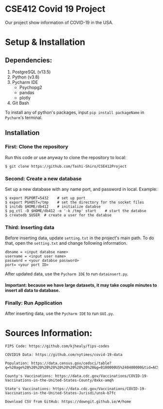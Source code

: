 # CSE412 Covid 19 Project
Our project show information of COVID-19 in the USA.

# Setup & Installation

## Dependencies:
1. PostgreSQL (v13.5)
2. Python (v3.8)
3. Pycharm IDE
   - Psychopg2
   - pandas
   - plotly
4. Git Bash

To install any of python's packages, input `pip install packageName` in `Pycharm`'s terminal.

## Installation

### First: Clone the repository
Run this code or use anyway to clone the repository to local:

    $ git clone https://github.com/Tashi-Shiro/CSE412Project

### Second: Create a new database
Set up a new database with any name port, and password in local. Example:

    $ export PGPORT=5432    # set up port
    $ export PGHOST=/tmp    # set the directory for the socket files
    $ initdb $HOME/db412    # initialize databse
    $ pg_ctl -D $HOME/db412 -o '-k /tmp' start    # start the databse
    $ createdb $USER  # create a user for the databse

### Third: Inserting data
Before inserting data, update `setting.txt` in the project's main path. To do that,
open the `setting.txt` and change following information.

    dbname = <input databse name>
    username = <input user name>
    password = <your databse password>
    port= <your port ID>

After updated data, use the `Pycharm IDE` to run `datainsert.py`.

#### Important: because we have large datasets, it may take couple minutes to insert all data to database.

### Finally: Run Application
After inserting data, use the `Pycharm IDE` to run `GUI.py`.

# Sources Information:

    FIPS Code: https://github.com/kjhealy/fips-codes
  
    COVID19 Data: https://github.com/nytimes/covid-19-data
    
    Population: https://data.census.gov/cedsci/table?q=%20age%20%20%20%20%20%20%20%20%20%20%20&g=0100000US%240400000&tid=ACSDP1Y2019.DP05&moe=false&hidePreview=true
    
    County's Vaccinations: https://data.cdc.gov/Vaccinations/COVID-19-Vaccinations-in-the-United-States-County/8xkx-amqh
    
    State's Vaccinations: https://data.cdc.gov/Vaccinations/COVID-19-Vaccinations-in-the-United-States-Jurisdi/unsk-b7fc
  
    Download CSV from GitHub: https://downgit.github.io/#/home
